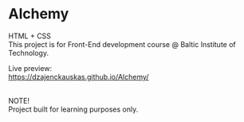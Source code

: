 # Alchemy

HTML + CSS <br>
This project is for Front-End development course @ Baltic Institute of Technology.

Live preview:<br>
https://dzajenckauskas.github.io/Alchemy/


<br>
NOTE! <br> Project built for learning purposes only.
